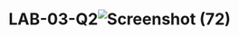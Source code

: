 # LAB-03-Q2![Screenshot (72)](https://user-images.githubusercontent.com/122869097/215276236-e1e6611c-440a-4bcf-8f98-f26ce3c94fd4.png)
